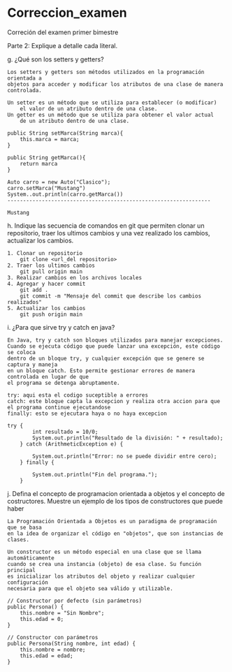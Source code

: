 # Correccion_examen
Correción del examen primer bimestre

Parte 2:
Explique a detalle cada literal.

g. ¿Qué son los setters y getters?

    Los setters y getters son métodos utilizados en la programación orientada a 
    objetos para acceder y modificar los atributos de una clase de manera controlada. 

    Un setter es un método que se utiliza para establecer (o modificar) 
        el valor de un atributo dentro de una clase.
    Un getter es un método que se utiliza para obtener el valor actual 
        de un atributo dentro de una clase.
    
    public String setMarca(String marca){
        this.marca = marca;
    }

    public String getMarca(){
        return marca
    }
    
    Auto carro = new Auto("Clasico");
    carro.setMarca("Mustang")
    System..out.println(carro.getMarca())
    -----------------------------------------------------------------

    Mustang

h. Indique las secuencia de comandos en git que permiten clonar un repositorio, traer los ultimos cambios y una vez realizado los cambios, actualizar los cambios.

    1. Clonar un repositorio
        git clone <url_del repositorio>
    2. Traer los ultimos cambios
        git pull origin main
    3. Realizar cambios en los archivos locales
    4. Agregar y hacer commit
        git add .
        git commit -m "Mensaje del commit que describe los cambios realizados"
    5. Actualizar los cambios
        git push origin main

i. ¿Para que sirve try y catch en java?

    En Java, try y catch son bloques utilizados para manejar excepciones. 
    Cuando se ejecuta código que puede lanzar una excepción, este código se coloca 
    dentro de un bloque try, y cualquier excepción que se genere se captura y maneja 
    en un bloque catch. Esto permite gestionar errores de manera controlada en lugar de que 
    el programa se detenga abruptamente.

    try: aqui esta el codigo suceptible a errores
    catch: este bloque capta la excepcion y realiza otra accion para que el programa continue ejecutandose
    finally: esto se ejecutara haya o no haya excepcion

    try { 
            int resultado = 10/0;
            System.out.println("Resultado de la división: " + resultado);
        } catch (ArithmeticException e) {
            
            System.out.println("Error: no se puede dividir entre cero);
        } finally {
            
            System.out.println("Fin del programa.");
        }

j. Defina el concepto de programacion orientada a objetos y el concepto de costructores. Muestre un ejemplo de los tipos de constructores que puede haber

    La Programación Orientada a Objetos es un paradigma de programación que se basa 
    en la idea de organizar el código en "objetos", que son instancias de clases.

    Un constructor es un método especial en una clase que se llama automáticamente 
    cuando se crea una instancia (objeto) de esa clase. Su función principal 
    es inicializar los atributos del objeto y realizar cualquier configuración 
    necesaria para que el objeto sea válido y utilizable.

    // Constructor por defecto (sin parámetros)
    public Persona() {
        this.nombre = "Sin Nombre";
        this.edad = 0;
    }

    // Constructor con parámetros
    public Persona(String nombre, int edad) {
        this.nombre = nombre;
        this.edad = edad;
    }
